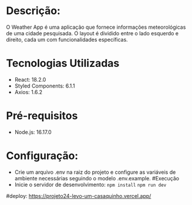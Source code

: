 # Descrição:
O Weather App é uma aplicação que fornece informações meteorológicas de uma cidade pesquisada. O layout é dividido entre o lado esquerdo e direito, cada um com funcionalidades específicas.

# Tecnologias Utilizadas
- React: 18.2.0
- Styled Components: 6.1.1
- Axios: 1.6.2
# Pré-requisitos
- Node.js: 16.17.0
# Configuração:
- Crie um arquivo .env na raiz do projeto e configure as variáveis de ambiente necessárias seguindo o modelo .env.example.
#Execução
- Inicie o servidor de desenvolvimento:
`npm install`
`npm run dev`

#deploy:
https://projeto24-levo-um-casaquinho.vercel.app/

